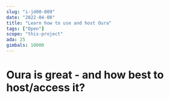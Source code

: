 ```yaml
---
slug: "i-jd00-009"
date: "2022-04-08"
title: "Learn how to use and host Oura"
tags: ["Open"]
scope: "this-project"
ada: 25
gimbals: 10000
---
```


# Oura is great - and how best to host/access it?